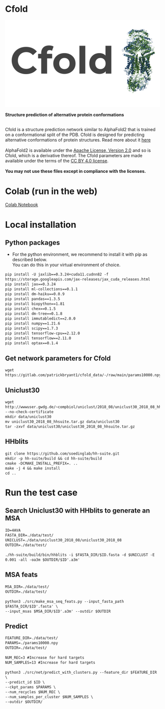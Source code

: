 # Cfold

<img src="./Logo.svg"/>

**Structure prediction of alternative protein conformations**

\
Cfold is a structure prediction network similar to AlphaFold2 that is trained on a conformational split of the PDB. Cfold is designed for predicting alternative conformations of protein structures. Read more about it [here](https://www.biorxiv.org/content/10.1101/2023.09.25.559256v1)
\
\
AlphaFold2 is available under the [Apache License, Version 2.0](http://www.apache.org/licenses/LICENSE-2.0) and so is Cfold, which is a derivative thereof. The Cfold parameters are made available under the terms of the [CC BY 4.0 license](https://creativecommons.org/licenses/by/4.0/legalcode).
\
\
**You may not use these files except in compliance with the licenses.**

# Colab (run in the web)

[Colab Notebook](https://colab.research.google.com/github/patrickbryant1/Cfold/blob/master/Cfold.ipynb)

# Local installation

## Python packages
* For the python environment, we recommend to install it with pip as described below. \
You can do this in your virtual environment of choice.

```
pip install -U jaxlib==0.3.24+cuda11.cudnn82 -f https://storage.googleapis.com/jax-releases/jax_cuda_releases.html
pip install jax==0.3.24
pip install ml-collections==0.1.1
pip install dm-haiku==0.0.9
pip install pandas==1.3.5
pip install biopython==1.81
pip install chex==0.1.5
pip install dm-tree==0.1.8
pip install immutabledict==2.0.0
pip install numpy==1.21.6
pip install scipy==1.7.3
pip install tensorflow-cpu==2.12.0
pip install tensorflow==2.11.0
pip install optax==0.1.4
```

## Get network parameters for Cfold

```
wget https://gitlab.com/patrickbryant1/cfold_data/-/raw/main/params10000.npy
```

## Uniclust30

```
wget http://wwwuser.gwdg.de/~compbiol/uniclust/2018_08/uniclust30_2018_08_hhsuite.tar.gz --no-check-certificate
mkdir data/uniclust30
mv uniclust30_2018_08_hhsuite.tar.gz data/uniclust30
tar -zxvf data/uniclust30/uniclust30_2018_08_hhsuite.tar.gz
```

## HHblits
```
git clone https://github.com/soedinglab/hh-suite.git
mkdir -p hh-suite/build && cd hh-suite/build
cmake -DCMAKE_INSTALL_PREFIX=. ..
make -j 4 && make install
cd ..
```

# Run the test case

## Search Uniclust30 with HHblits to generate an MSA
```
ID=4AVA
FASTA_DIR=./data/test/
UNICLUST=./data/uniclust30_2018_08/uniclust30_2018_08
OUTDIR=./data/test/

./hh-suite/build/bin/hhblits -i $FASTA_DIR/$ID.fasta -d $UNICLUST -E 0.001 -all -oa3m $OUTDIR/$ID'.a3m'
```

## MSA feats
```
MSA_DIR=./data/test/
OUTDIR=./data/test/

python3 ./src/make_msa_seq_feats.py --input_fasta_path $FASTA_DIR/$ID'.fasta' \
--input_msas $MSA_DIR/$ID'.a3m' --outdir $OUTDIR
```

## Predict
```
FEATURE_DIR=./data/test/
PARAMS=./params10000.npy
OUTDIR=./data/test/

NUM_REC=3 #Increase for hard targets
NUM_SAMPLES=13 #Increase for hard targets

python3 ./src/net/predict_with_clusters.py --feature_dir $FEATURE_DIR \
--predict_id $ID \
--ckpt_params $PARAMS \
--num_recycles $NUM_REC \
--num_samples_per_cluster $NUM_SAMPLES \
--outdir $OUTDIR/
```
